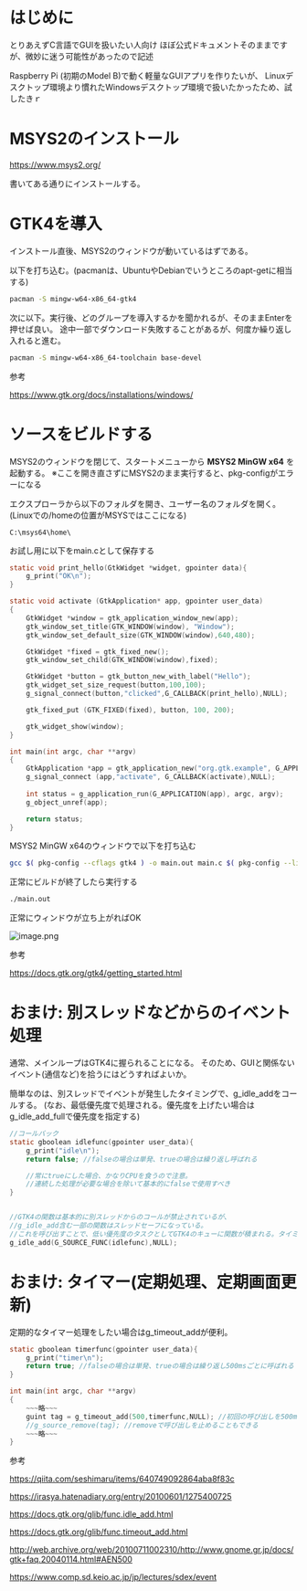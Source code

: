 # はじめに
とりあえずC言語でGUIを扱いたい人向け
ほぼ公式ドキュメントそのままですが、微妙に迷う可能性があったので記述

Raspberry Pi (初期のModel B)で動く軽量なGUIアプリを作りたいが、
Linuxデスクトップ環境より慣れたWindowsデスクトップ環境で扱いたかったため、試したきｒ

# MSYS2のインストール
https://www.msys2.org/

書いてある通りにインストールする。

# GTK4を導入

インストール直後、MSYS2のウィンドウが動いているはずである。

以下を打ち込む。(pacmanは、UbuntuやDebianでいうところのapt-getに相当する)

```bash
pacman -S mingw-w64-x86_64-gtk4
```

次に以下。実行後、どのグループを導入するかを聞かれるが、そのままEnterを押せば良い。
途中一部でダウンロード失敗することがあるが、何度か繰り返し入れると進む。

```bash
pacman -S mingw-w64-x86_64-toolchain base-devel
```

参考

https://www.gtk.org/docs/installations/windows/

# ソースをビルドする

MSYS2のウィンドウを閉じて、スタートメニューから **MSYS2 MinGW x64** を起動する。
※ここを開き直さずにMSYS2のまま実行すると、pkg-configがエラーになる

エクスプローラから以下のフォルダを開き、ユーザー名のフォルダを開く。
(Linuxでの/homeの位置がMSYSではここになる)

```
C:\msys64\home\
```

お試し用に以下をmain.cとして保存する

```c:main.c
static void print_hello(GtkWidget *widget, gpointer data){
	g_print("OK\n");
}

static void activate (GtkApplication* app, gpointer user_data)
{
	GtkWidget *window = gtk_application_window_new(app);
	gtk_window_set_title(GTK_WINDOW(window), "Window");
	gtk_window_set_default_size(GTK_WINDOW(window),640,480);

	GtkWidget *fixed = gtk_fixed_new();
	gtk_window_set_child(GTK_WINDOW(window),fixed);

	GtkWidget *button = gtk_button_new_with_label("Hello");
	gtk_widget_set_size_request(button,100,100);
	g_signal_connect(button,"clicked",G_CALLBACK(print_hello),NULL);

	gtk_fixed_put (GTK_FIXED(fixed), button, 100, 200);

	gtk_widget_show(window);
}

int main(int argc, char **argv)
{
	GtkApplication *app = gtk_application_new("org.gtk.example", G_APPLICATION_FLAGS_NONE);
	g_signal_connect (app,"activate", G_CALLBACK(activate),NULL);
	
	int status = g_application_run(G_APPLICATION(app), argc, argv);
	g_object_unref(app);

	return status;
}
```

MSYS2 MinGW x64のウィンドウで以下を打ち込む

```bash
gcc $( pkg-config --cflags gtk4 ) -o main.out main.c $( pkg-config --libs gtk4 )
```

正常にビルドが終了したら実行する

```bash
./main.out
```

正常にウィンドウが立ち上がればOK

![image.png](https://qiita-image-store.s3.ap-northeast-1.amazonaws.com/0/191114/1c9c3f0f-c3d8-7947-f120-bac0bc313d39.png)

参考

https://docs.gtk.org/gtk4/getting_started.html


# おまけ: 別スレッドなどからのイベント処理
通常、メインループはGTK4に握られることになる。
そのため、GUIと関係ないイベント(通信など)を拾うにはどうすればよいか。

簡単なのは、別スレッドでイベントが発生したタイミングで、g_idle_addをコールする。
(なお、最低優先度で処理される。優先度を上げたい場合はg_idle_add_fullで優先度を指定する)

```c
//コールバック
static gboolean idlefunc(gpointer user_data){
	g_print("idle\n");
	return false; //falseの場合は単発、trueの場合は繰り返し呼ばれる

    //常にtrueにした場合、かなりCPUを食うので注意。
    //連続した処理が必要な場合を除いて基本的にfalseで使用すべき
}


//GTK4の関数は基本的に別スレッドからのコールが禁止されているが、
//g_idle_add含む一部の関数はスレッドセーフになっている。
//これを呼び出すことで、低い優先度のタスクとしてGTK4のキューに関数が積まれる。タイミングが来るとコールバックが呼ばれる。
g_idle_add(G_SOURCE_FUNC(idlefunc),NULL);
```

# おまけ: タイマー(定期処理、定期画面更新)
定期的なタイマー処理をしたい場合はg_timeout_addが便利。

```c
static gboolean timerfunc(gpointer user_data){
	g_print("timer\n");
	return true; //falseの場合は単発、trueの場合は繰り返し500msごとに呼ばれる
}

int main(int argc, char **argv)
{
    ~~~略~~~
	guint tag = g_timeout_add(500,timerfunc,NULL); //初回の呼び出しを500ms後に予約する
	//g_source_remove(tag); //removeで呼び出しを止めることもできる
    ~~~略~~~
}


```

参考

https://qiita.com/seshimaru/items/640749092864aba8f83c

https://irasya.hatenadiary.org/entry/20100601/1275400725

https://docs.gtk.org/glib/func.idle_add.html

https://docs.gtk.org/glib/func.timeout_add.html

http://web.archive.org/web/20100711002310/http://www.gnome.gr.jp/docs/gtk+faq.20040114.html#AEN500

https://www.comp.sd.keio.ac.jp/jp/lectures/sdex/event

